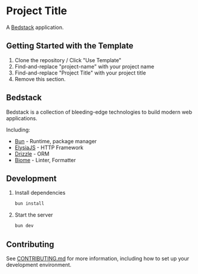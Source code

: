 # Project Title

A [Bedstack](https://github.com/bedtime-coders/bedstack) application.

## Getting Started with the Template

1. Clone the repository / Click "Use Template"
2. Find-and-replace "project-name" with your project name
3. Find-and-replace "Project Title" with your project title
4. Remove this section.

## Bedstack

Bedstack is a collection of bleeding-edge technologies to build modern web applications.

Including:

- [Bun](https://bun.sh) - Runtime, package manager
- [ElysiaJS](https://elysiajs.com) - HTTP Framework
- [Drizzle](https://orm.drizzle.team) - ORM
- [Biome](https://biomejs.dev) - Linter, Formatter

## Development

1. Install dependencies

   ```bash
   bun install
   ```

2. Start the server

   ```bash
   bun dev
   ```

## Contributing

See [CONTRIBUTING.md](./CONTRIBUTING.md) for more information, including how to set up your development environment.
